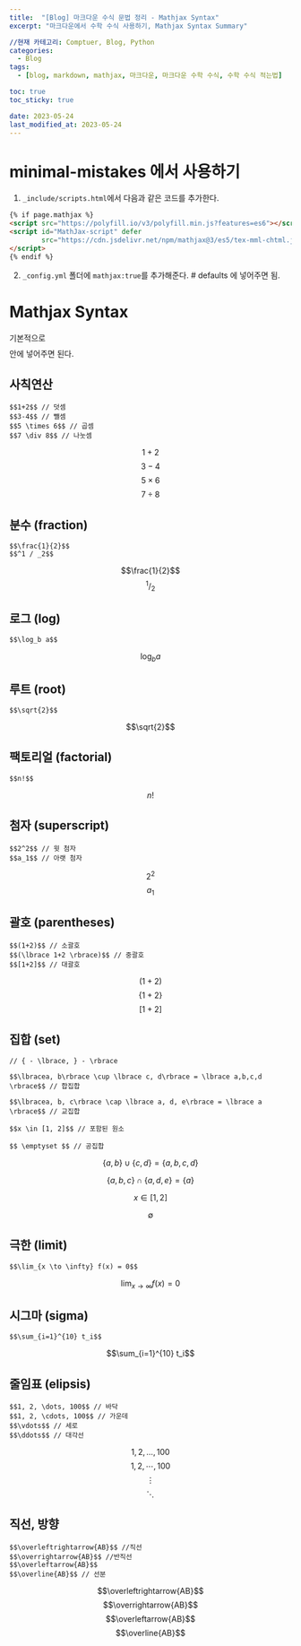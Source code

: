 ```yaml
---
title:  "[Blog] 마크다운 수식 문법 정리 - Mathjax Syntax"
excerpt: "마크다운에서 수학 수식 사용하기, Mathjax Syntax Summary"

//현재 카테고리: Comptuer, Blog, Python
categories:
  - Blog
tags:
  - [blog, markdown, mathjax, 마크다운, 마크다운 수학 수식, 수학 수식 적는법]

toc: true
toc_sticky: true

date: 2023-05-24
last_modified_at: 2023-05-24
---
```


# minimal-mistakes 에서 사용하기

1. ``_include/scripts.html``에서 다음과 같은 코드를 추가한다.

```html
{% if page.mathjax %}
<script src="https://polyfill.io/v3/polyfill.min.js?features=es6"></script>
<script id="MathJax-script" defer
        src="https://cdn.jsdelivr.net/npm/mathjax@3/es5/tex-mml-chtml.js">
</script>
{% endif %}
```

2. ``_config.yml`` 폴더에 ``mathjax:true``를 추가해준다.
\# defaults 에 넣어주면 됨.

# Mathjax Syntax
기본적으로 $$$$ 안에 넣어주면 된다.

## 사칙연산

```
$$1+2$$ // 덧셈
$$3-4$$ // 뺄셈
$$5 \times 6$$ // 곱셈
$$7 \div 8$$ // 나눗셈
```
$$1+2$$
$$3-4$$
$$5 \times 6$$
$$7 \div 8$$

## 분수 (fraction)

```
$$\frac{1}{2}$$
$$^1 / _2$$
```
$$\frac{1}{2}$$
$$^1 / _2$$

## 로그 (log)

```
$$\log_b a$$
```
$$\log_b a$$

## 루트 (root)

```
$$\sqrt{2}$$
```
$$\sqrt{2}$$

## 팩토리얼 (factorial)

```
$$n!$$
```
$$n!$$

## 첨자 (superscript)

```
$$2^2$$ // 윗 첨자
$$a_1$$ // 아랫 첨자
```
$$2^2$$
$$a_1$$

## 괄호 (parentheses)

```
$$(1+2)$$ // 소괄호
$$(\lbrace 1+2 \rbrace)$$ // 중괄호
$$[1+2]$$ // 대괄호
```
$$(1+2)$$ 
$$\lbrace 1+2 \rbrace$$ 
$$[1+2]$$ 

## 집합 (set)
```
// { - \lbrace, } - \rbrace

$$\lbracea, b\rbrace \cup \lbrace c, d\rbrace = \lbrace a,b,c,d \rbrace$$ // 합집합

$$\lbracea, b, c\rbrace \cap \lbrace a, d, e\rbrace = \lbrace a \rbrace$$ // 교집합

$$x \in [1, 2]$$ // 포함된 원소

$$ \emptyset $$ // 공집합
```

$$\lbrace a, b \rbrace \cup \lbrace c, d\rbrace = \lbrace a,b,c,d \rbrace$$

$$\lbrace a, b, c \rbrace \cap \lbrace a, d, e\rbrace = \lbrace a \rbrace$$

$$x \in [1, 2]$$

$$ \emptyset $$

## 극한 (limit)

```
$$\lim_{x \to \infty} f(x) = 0$$
```

$$\lim_{x \to \infty} f(x) = 0$$

## 시그마 (sigma)

```
$$\sum_{i=1}^{10} t_i$$
```

$$\sum_{i=1}^{10} t_i$$

## 줄임표 (elipsis)

```
$$1, 2, \dots, 100$$ // 바닥
$$1, 2, \cdots, 100$$ // 가운데
$$\vdots$$ // 세로
$$\ddots$$ // 대각선
```

$$1, 2, \dots, 100$$
$$1, 2, \cdots, 100$$ 
$$\vdots$$
$$\ddots$$ 

## 직선, 방향

```
$$\overleftrightarrow{AB}$$ //직선
$$\overrightarrow{AB}$$ //반직선
$$\overleftarrow{AB}$$ 
$$\overline{AB}$$ // 선분
```

$$\overleftrightarrow{AB}$$
$$\overrightarrow{AB}$$ 
$$\overleftarrow{AB}$$ 
$$\overline{AB}$$ 